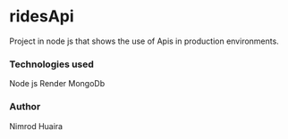# ridesApi

Project in node js that shows the use of Apis in production environments.

### Technologies used
Node js
Render
MongoDb

### Author
Nimrod Huaira
